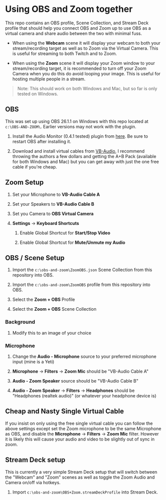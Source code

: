 # Using OBS and Zoom together

This repo contains an OBS profile, Scene Collection, and Stream Deck profile that should help you connect OBS and Zoom up to use OBS as a virtual camera and share audio between the two with minimal fuss.

* When using the **Webcam** scene it will display your webcam to both your stream/recording target as well as to Zoom via the Virtual Camera. This is useful for streaming to both Twitch and to Zoom.

* When using the **Zoom** scene it will display your Zoom window to your stream/recording target, it is recommended to turn off your Zoom Camera when you do this do avoid looping your image. This is useful for hosting multiple people in a stream.

> Note: This should work on both Windows and Mac, but so far is only tested on Windows.

## OBS

This was set up using OBS 26.1.1 on Windows with this repo located at `c:\OBS-AND-ZOOM\`. Earlier versions may not work with the plugin.

1. Install the Audio Monitor (0.4.1 tested) plugin from [here](https://obsproject.com/forum/resources/audio-monitor.1186/). Be sure to restart OBS after installing it.

1. Download and install virtual cables from [VB-Audio](https://vb-audio.com/Cable/), I recommend throwing the authors a few dollars and getting the A+B Pack (available for both Windows and Mac) but you can get away with just the one free cable if you're cheap.

## Zoom Setup

1. Set your Microphone to **VB-Audio Cable A**

1. Set your Speakers to **VB-Audio Cable B**

1. Set you Camera to **OBS Virtual Camera**

1. **Settings** -> **Keyboard Shortcuts**

    1. Enable Global Shortcut for **Start/Stop Video**

    1. Enable Global Shortcut for **Mute/Unmute my Audio**

## OBS / Scene Setup

1. Import the `c:\obs-and-zoom\ZoomOBS.json` Scene Collection from this repository into OBS.

1. Import the `c:\obs-and-zoom\ZoomOBS` profile from this repository into OBS.

1. Select the **Zoom + OBS** Profile

1. Select the **Zoom + OBS** Scene Collection

### Background

1. Modify this to an image of your choice

### Microphone

1. Change the **Audio - Microphone** source to your preferred microphone input (mine is a Yeti)

1. **Microphone** -> **Filters** -> **Zoom Mic** should be "VB-Audio Cable A"

1. **Audio - Zoom Speaker** source should be "VB-Audio Cable B"

1. **Audio - Zoom Speaker** -> **Filters** -> **Headphones** should be "Headphones (realtek audio)" (or whatever your headphone device is)

## Cheap and Nasty Single Virtual Cable

If you insist on only using the free single virtual cable you can follow the above settings except set the Zoom microphone to be the same Microphone as OBS, and disable the **Microphone** -> **Filters** -> **Zoom Mic** filter. However it is likely this will cause your audio and video to be slightly out of sync in zoom.

## Stream Deck setup

This is currently a very simple Stream Deck setup that will switch between the "Webcam" and "Zoom" scenes as well as toggle the Zoom Audio and Camera on/off via hotkeys.

1. Import `c:\obs-and-zoom\OBS+Zoom.streamDeckProfile` into Stream Deck.
